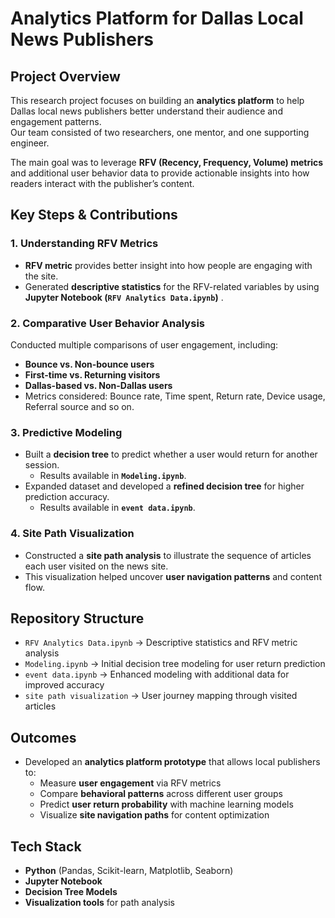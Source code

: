 # Analytics Platform for Dallas Local News Publishers

## Project Overview
This research project focuses on building an **analytics platform** to help Dallas local news publishers better understand their audience and engagement patterns.  
Our team consisted of two researchers, one mentor, and one supporting engineer.  

The main goal was to leverage **RFV (Recency, Frequency, Volume) metrics** and additional user behavior data to provide actionable insights into how readers interact with the publisher’s content.


## Key Steps & Contributions

### 1. Understanding RFV Metrics
- **RFV metric** provides better insight into how people are engaging with the site. 
- Generated **descriptive statistics** for the RFV-related variables by using **Jupyter Notebook (`RFV Analytics Data.ipynb`)** .


### 2. Comparative User Behavior Analysis
Conducted multiple comparisons of user engagement, including:
- **Bounce vs. Non-bounce users**  
- **First-time vs. Returning visitors**  
- **Dallas-based vs. Non-Dallas users**  
- Metrics considered: Bounce rate, Time spent, Return rate, Device usage, Referral source and so on.


### 3. Predictive Modeling
- Built a **decision tree** to predict whether a user would return for another session.  
  - Results available in **`Modeling.ipynb`**.  
- Expanded dataset and developed a **refined decision tree** for higher prediction accuracy.  
  - Results available in **`event data.ipynb`**.


### 4. Site Path Visualization
- Constructed a **site path analysis** to illustrate the sequence of articles each user visited on the news site.  
- This visualization helped uncover **user navigation patterns** and content flow.


## Repository Structure
- `RFV Analytics Data.ipynb` → Descriptive statistics and RFV metric analysis  
- `Modeling.ipynb` → Initial decision tree modeling for user return prediction  
- `event data.ipynb` → Enhanced modeling with additional data for improved accuracy  
- `site path visualization` → User journey mapping through visited articles  


##  Outcomes
- Developed an **analytics platform prototype** that allows local publishers to:
  - Measure **user engagement** via RFV metrics  
  - Compare **behavioral patterns** across different user groups  
  - Predict **user return probability** with machine learning models  
  - Visualize **site navigation paths** for content optimization  


## Tech Stack
- **Python** (Pandas, Scikit-learn, Matplotlib, Seaborn)  
- **Jupyter Notebook**  
- **Decision Tree Models**  
- **Visualization tools** for path analysis   

